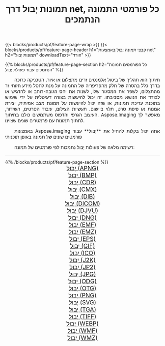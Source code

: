 ﻿---
title: תמונות יְבוּל דרך net, כל פורמטי התמונה הנתמכים 
weight: 3920
url: /he/net/crop 
lang: he
langdirlevel: 2
locales: zh-hans,ja,it,ru,de,es,fr,nl,id,lt,pl,pt,vi,tr,ko,zh-hant,ar,hi,th,sv,cs,uk,he
description: באמצעות Aspose.Imaging תוכל בקלות יְבוּל תמונות באמצעות net
---

{{< blocks/products/pf/feature-page-wrap >}}
{{< blocks/products/pf/feature-page-header h1="קבצי תמונה יְבוּל באמצעות net" h2="תמונות יְבוּל" downloadText="הורד" >}}


{{% blocks/products/pf/feature-page-section  h2="כל הפורמטים  תמונות הנתמכים עבור פעולת יְבוּל" %}}
<p align="justify" style="text-indent:2em;font-size:15px;">
חיתוך הוא תהליך של ביטול אלמנטים זרים מתצלום או איור. הטכניקה כרוכה בדרך כלל בהסרה של חלק מהפריפריה של התמונה על מנת לחסל מידע חזותי זר מהתצלום, לשפר את המסגור שלו, לשנות את יחס הגובה-רוחב או להדגיש או לבודד את הנושא מסביבתו. זה יכול להיעשות בצורה דיגיטלית על ידי שימוש בתוכנת עריכת תמונות, או שזה יכול להיעשות על תמונת מצב אמיתית, יצירת אמנות או פיסת סרט, תלוי ביישום. תעשיות הצילום, עיבוד הסרטים, השידור, העיצוב הגרפי והדפוס משתמשים כולם בחיתוך. Aspose.Imaging מאפשר לך לחתוך תמונות עם פרמטרים שונים שצוינו.
</p>
<p align="justify" style="text-indent:2em;font-size:15px;">
באמצעות Aspose.Imaging אתה יכול בקלות להחיל את **יְבוּל** עבור פורמטים שונים של תמונה באופן תוכניתי
</p>
<p align="justify" style="text-indent:2em;font-size:15px;">
רשימה מלאה של פעולות יְבוּל נתמכות לפי פורמטים של תמונה:
</p>
<hr/>
{{% /blocks/products/pf/feature-page-section %}}
<div class="container-fluid productfamilypage bg-gray">
    <div class="convertypes bg-gray agp-content section">
        <div class="container">
		<div class="row other-converters" style="gap: 10px;font-size: 19px;text-align:center;">
		    <div class='col-md-2 other-converter remove-lp remove-rp'><a href="/imaging/he/net/crop/apng" style="padding:15px;">יְבוּל (APNG)</a></div><div class='col-md-2 other-converter remove-lp remove-rp'><a href="/imaging/he/net/crop/bmp" style="padding:15px;">יְבוּל (BMP)</a></div><div class='col-md-2 other-converter remove-lp remove-rp'><a href="/imaging/he/net/crop/cdr" style="padding:15px;">יְבוּל (CDR)</a></div><div class='col-md-2 other-converter remove-lp remove-rp'><a href="/imaging/he/net/crop/cmx" style="padding:15px;">יְבוּל (CMX)</a></div><div class='col-md-2 other-converter remove-lp remove-rp'><a href="/imaging/he/net/crop/dib" style="padding:15px;">יְבוּל (DIB)</a></div><div class='col-md-2 other-converter remove-lp remove-rp'><a href="/imaging/he/net/crop/dicom" style="padding:15px;">יְבוּל (DICOM)</a></div><div class='col-md-2 other-converter remove-lp remove-rp'><a href="/imaging/he/net/crop/djvu" style="padding:15px;">יְבוּל (DJVU)</a></div><div class='col-md-2 other-converter remove-lp remove-rp'><a href="/imaging/he/net/crop/dng" style="padding:15px;">יְבוּל (DNG)</a></div><div class='col-md-2 other-converter remove-lp remove-rp'><a href="/imaging/he/net/crop/emf" style="padding:15px;">יְבוּל (EMF)</a></div><div class='col-md-2 other-converter remove-lp remove-rp'><a href="/imaging/he/net/crop/emz" style="padding:15px;">יְבוּל (EMZ)</a></div><div class='col-md-2 other-converter remove-lp remove-rp'><a href="/imaging/he/net/crop/eps" style="padding:15px;">יְבוּל (EPS)</a></div><div class='col-md-2 other-converter remove-lp remove-rp'><a href="/imaging/he/net/crop/gif" style="padding:15px;">יְבוּל (GIF)</a></div><div class='col-md-2 other-converter remove-lp remove-rp'><a href="/imaging/he/net/crop/ico" style="padding:15px;">יְבוּל (ICO)</a></div><div class='col-md-2 other-converter remove-lp remove-rp'><a href="/imaging/he/net/crop/j2k" style="padding:15px;">יְבוּל (J2K)</a></div><div class='col-md-2 other-converter remove-lp remove-rp'><a href="/imaging/he/net/crop/jp2" style="padding:15px;">יְבוּל (JP2)</a></div><div class='col-md-2 other-converter remove-lp remove-rp'><a href="/imaging/he/net/crop/jpg" style="padding:15px;">יְבוּל (JPG)</a></div><div class='col-md-2 other-converter remove-lp remove-rp'><a href="/imaging/he/net/crop/odg" style="padding:15px;">יְבוּל (ODG)</a></div><div class='col-md-2 other-converter remove-lp remove-rp'><a href="/imaging/he/net/crop/otg" style="padding:15px;">יְבוּל (OTG)</a></div><div class='col-md-2 other-converter remove-lp remove-rp'><a href="/imaging/he/net/crop/png" style="padding:15px;">יְבוּל (PNG)</a></div><div class='col-md-2 other-converter remove-lp remove-rp'><a href="/imaging/he/net/crop/svg" style="padding:15px;">יְבוּל (SVG)</a></div><div class='col-md-2 other-converter remove-lp remove-rp'><a href="/imaging/he/net/crop/tga" style="padding:15px;">יְבוּל (TGA)</a></div><div class='col-md-2 other-converter remove-lp remove-rp'><a href="/imaging/he/net/crop/tiff" style="padding:15px;">יְבוּל (TIFF)</a></div><div class='col-md-2 other-converter remove-lp remove-rp'><a href="/imaging/he/net/crop/webp" style="padding:15px;">יְבוּל (WEBP)</a></div><div class='col-md-2 other-converter remove-lp remove-rp'><a href="/imaging/he/net/crop/wmf" style="padding:15px;">יְבוּל (WMF)</a></div><div class='col-md-2 other-converter remove-lp remove-rp'><a href="/imaging/he/net/crop/wmz" style="padding:15px;">יְבוּל (WMZ)</a></div>
                </div>
        </div>
    </div>
</div>
<br/>
